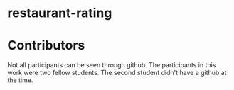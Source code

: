# restaurant-rating

# Contributors
Not all participants can be seen through github. The participants in this work were two fellow students. The second student didn't have a github at the time.
